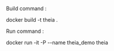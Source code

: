Build command :

docker build -t theia .

Run command :

docker run -it -P  --name theia_demo theia

